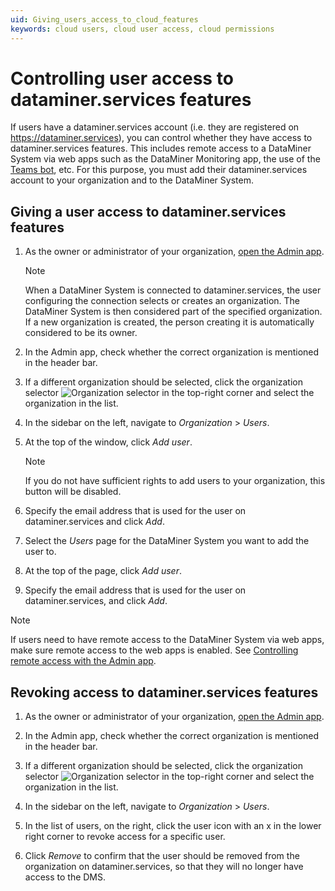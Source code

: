 ```yaml
---
uid: Giving_users_access_to_cloud_features
keywords: cloud users, cloud user access, cloud permissions
---
```


# Controlling user access to dataminer.services features

If users have a dataminer.services account (i.e. they are registered on <https://dataminer.services>), you can control whether they have access to dataminer.services features. This includes remote access to a DataMiner System via web apps such as the DataMiner Monitoring app, the use of the [Teams bot](xref:DataMiner_Teams_bot), etc. For this purpose, you must add their dataminer.services account to your organization and to the DataMiner System.

## Giving a user access to dataminer.services features

1. As the owner or administrator of your organization, [open the Admin app](xref:Accessing_the_Admin_app).

   > [!NOTE]
   > When a DataMiner System is connected to dataminer.services, the user configuring the connection selects or creates an organization. The DataMiner System is then considered part of the specified organization. If a new organization is created, the person creating it is automatically considered to be its owner.

1. In the Admin app, check whether the correct organization is mentioned in the header bar.

1. If a different organization should be selected, click the organization selector ![Organization selector](~/dataminer/images/Cloud_Admin_Selector_icon.png) in the top-right corner and select the organization in the list.

1. In the sidebar on the left, navigate to *Organization* > *Users*.

1. At the top of the window, click *Add user*.

   > [!NOTE]
   > If you do not have sufficient rights to add users to your organization, this button will be disabled<!--RN 40234-->.

1. Specify the email address that is used for the user on dataminer.services and click *Add*.

1. Select the *Users* page for the DataMiner System you want to add the user to.

1. At the top of the page, click *Add user*.

1. Specify the email address that is used for the user on dataminer.services, and click *Add*.

> [!NOTE]
> If users need to have remote access to the DataMiner System via web apps, make sure remote access to the web apps is enabled. See [Controlling remote access with the Admin app](xref:Controlling_remote_access).

## Revoking access to dataminer.services features

1. As the owner or administrator of your organization, [open the Admin app](xref:Accessing_the_Admin_app).

1. In the Admin app, check whether the correct organization is mentioned in the header bar.

1. If a different organization should be selected, click the organization selector ![Organization selector](~/dataminer/images/Cloud_Admin_Selector_icon.png) in the top-right corner and select the organization in the list.

1. In the sidebar on the left, navigate to *Organization* > *Users*.

1. In the list of users, on the right, click the user icon with an x in the lower right corner to revoke access for a specific user.

1. Click *Remove* to confirm that the user should be removed from the organization on dataminer.services, so that they will no longer have access to the DMS.
